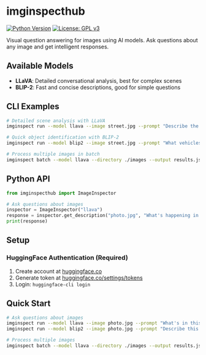 # imginspecthub

[![Python Version](https://img.shields.io/badge/python-3.11-blue.svg)](https://python.org)
[![License: GPL v3](https://img.shields.io/badge/License-GPLv3-blue.svg)](https://www.gnu.org/licenses/gpl-3.0)

Visual question answering for images using AI models. Ask questions about any image and get intelligent responses.

## Available Models

- **LLaVA**: Detailed conversational analysis, best for complex scenes
- **BLIP-2**: Fast and concise descriptions, good for simple questions

## CLI Examples

```bash
# Detailed scene analysis with LLaVA
imginspect run --model llava --image street.jpg --prompt "Describe the architecture"

# Quick object identification with BLIP-2  
imginspect run --model blip2 --image street.jpg --prompt "What vehicles are visible?"

# Process multiple images in batch
imginspect batch --model llava --directory ./images --output results.json
```

## Python API

```python
from imginspecthub import ImageInspector

# Ask questions about images
inspector = ImageInspector("llava")
response = inspector.get_description("photo.jpg", "What's happening in this image?")
print(response)
```

## Setup

### HuggingFace Authentication (Required)

1. Create account at [huggingface.co](https://huggingface.co)
2. Generate token at [huggingface.co/settings/tokens](https://huggingface.co/settings/tokens)
3. Login: `huggingface-cli login`

## Quick Start

```bash
# Ask questions about images
imginspect run --model llava --image photo.jpg --prompt "What's in this image?"
imginspect run --model blip2 --image photo.jpg --prompt "Describe this scene"

# Process multiple images
imginspect batch --model llava --directory ./images --output results.json
```
